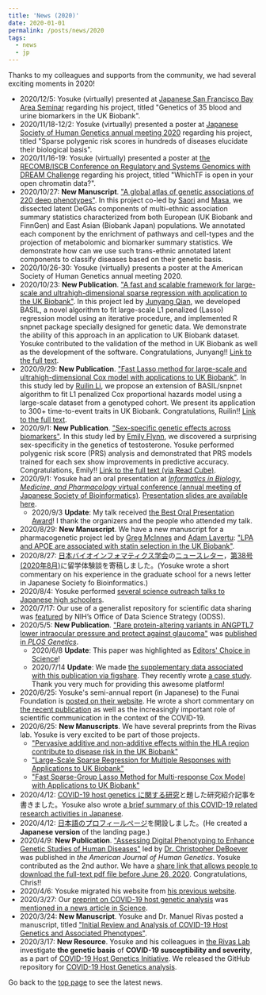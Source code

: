 ```yaml
---
title: 'News (2020)'
date: 2020-01-01
permalink: /posts/news/2020
tags:
  - news
  - jp
---
```


Thanks to my colleagues and supports from the community, we had several exciting moments in 2020!

- 2020/12/5: Yosuke (virtually) presented at [Japanese San Francisco Bay Area Seminar](http://bayareaseminar.blog42.fc2.com/blog-entry-337.html) regarding his project, titled "Genetics of 35 blood and urine biomarkers in the UK Biobank".
- 2020/11/18-12/2: Yosuke (virtually) presented a poster at [Japanese Society of Human Genetics annual meeting 2020](http://www.congre.co.jp/jshg2020/en/) regarding his project, titled "Sparse polygenic risk scores in hundreds of diseases elucidate their biological basis".
- 2020/11/16-19: Yosuke (virtually) presented a poster at [the RECOMB/ISCB Conference on Regulatory and Systems Genomics with DREAM Challenge](https://www.iscb.org/recomb-regsysgen2020) regarding his project, titled "WhichTF is open in your open chromatin data?".
- 2020/10/27: **New Manuscript**. ["A global atlas of genetic associations of 220 deep phenotypes"](/publication/preprint-2020-10-27-DeGAs-BBJ). In this project co-led by [Saori](https://twitter.com/saorisakaue) and [Masa](https://mkanai.github.io/), we dissected latent DeGAs components of multi-ethnic association summary statistics characterized from both European (UK Biobank and FinnGen) and East Asian (Biobank Japan) populations. We annotated each component by the enrichment of pathways and cell-types and the projection of metabolomic and biomarker summary statistics. We demonstrate how can we use such trans-ethnic annotated latent components to classify diseases based on their genetic basis.
- 2020/10/26-30: Yosuke (virtually) presents a poster at the American Society of Human Genetics annual meeting 2020.
- 2020/10/23: **New Publication**. ["A fast and scalable framework for large-scale and ultrahigh-dimensional sparse regression with application to the UK Biobank"](/publication/2020-10-23-snpnet). In this project led by [Junyang Qian](https://scholar.google.com/citations?user=zQ1Z5U8AAAAJ), we developed BASIL, a novel algorithm to fit large-scale L1 penalized (Lasso) regression model using an iterative procedure, and implemented R snpnet package specially designed for genetic data. We demonstrate the ability of this approach in an application to UK Biobank dataset. Yosuke contributed to the validation of the method in UK Biobank as well as the development of the software. Congratulations, Junyang!! [Link to the full text](https://doi.org/10.1371/journal.pgen.1009141).
- 2020/9/29: **New Publication**. ["Fast Lasso method for large-scale and ultrahigh-dimensional Cox model with applications to UK Biobank"](/publication/2020-09-29-snpnet-cox). In this study led by [Ruilin Li](https://profiles.stanford.edu/ruilin-li), we propose an extension of BASIL/snpnet algorithm to fit L1 penalized Cox proportional hazards model using a large-scale dataset from a genotyped cohort. We present its application to 300+ time-to-event traits in UK Biobank. Congratulations, Ruilin!! [Link to the full text](https://academic.oup.com/biostatistics/advance-article/doi/10.1093/biostatistics/kxaa038/5912682?guestAccessKey=4b80ff8f-0376-4745-bc59-f236ca438b48).
- 2020/9/1: **New Publication**. ["Sex-specific genetic effects across biomarkers"](/publication/2020-09-01-SEMM). In this study led by [Emily Flynn](https://datascience.stanford.edu/people/emily-flynn), we discovered a surprising sex-specificity in the genetics of testosterone. Yosuke performed polygenic risk score (PRS) analysis and demonstrated that PRS models trained for each sex show improvements in predictive accuracy. Congratulations, Emily!! [Link to the full text (via Read Cube)](https://rdcu.be/b6DJF).
- 2020/9/1: Yosuke had an oral presentation at [_Informatics in Biology, Medicine, and Pharmacology_ virtual conference (annual meeting of Japanese Society of Bioinformatics)](https://www.jsbi.org/iibmp2020/program/oral.html). [Presentation slides are available here](/talks/2020-09-01-IIBMP2020).
  - 2020/9/3 **Update**: My talk received [the Best Oral Presentation Award](https://www.jsbi.org/activity/news/annual_meetings/detail--id-226.html)! I thank the organizers and the people who attended my talk.
- 2020/8/29: **New Manuscript**. We have a new manuscript for a pharmacogenetic project led by [Greg McInnes](https://twitter.com/gregorymcinnes) and [Adam Lavertu](https://twitter.com/lavertu_adam): ["LPA and APOE are associated with statin selection in the UK Biobank"](/publication/preprint-2020-08-29-DS-GWAS).
- 2020/8/27: [日本バイオインフォマティクス学会](https://www.jsbi.org/)の[ニュースレター](https://www.jsbi.org/publication/newsletter/)，[第38号 (2020年8月)](https://www.jsbi.org/media/files/_u/topic/file/NL38.pdf)に留学体験談を寄稿しました。(Yosuke wrote a short commentary on his experience in the graduate school for a news letter in Japanese Society fo Bioinformatics.)
- 2020/8/4: Yosuke performed [several science outreach talks to Japanese high schoolers](/posts/2020/08/outreach_jp/).
- 2020/7/17: Our use of a generalist repository for scientific data sharing was [featured](https://datascience.nih.gov/data-ecosystem/exploring-a-generalist-repository-for-nih-funded-data) by NIH’s Office of Data Science Strategy (ODSS).
- 2020/5/5: **New Publication**. ["Rare protein-altering variants in ANGPTL7 lower intraocular pressure and protect against glaucoma"](/publication/2020-05-05-ANGPTL7) was [published in *PLOS Genetics*](https://doi.org/10.1371/journal.pgen.1008682).
  - 2020/6/8 **Update**: This paper was highlighted as [Editors' Choice in Science](https://science.sciencemag.org/content/368/6494/twil)!
  - 2020/7/14 **Update**: We made [the supplementary data associated with this publication via figshare](/resources/2019-ANGPTL7-data). They recently wrote [a case study](https://doi.org/10.6084/m9.figshare.12640247). Thank you very much for providing this awesome platform!
- 2020/6/25: Yosuke's semi-annual report (in Japanese) to the Funai Foundation is [posted on their website](https://funaifoundation.jp/scholarship/grantee_tanigawa_yosuke.html). He wrote a short commentary on [the recent publication](/publication/2020-05-05-ANGPTL7) as well as the increasingly important role of scientific communication in the context of the COVID-19.
- 2020/6/25: **New Manuscripts**. We have several preprints from the Rivas lab. Yosuke is very excited to be part of those projects.
  - ["Pervasive additive and non-additive effects within the HLA region contribute to disease risk in the UK Biobank"](/publication/preprint-2020-05-28-HLA)
  - ["Large-Scale Sparse Regression for Multiple Responses with Applications to UK Biobank"](/publication/preprint-2020-05-30-SRRR)
  - ["Fast Sparse-Group Lasso Method for Multi-response Cox Model with Applications to UK Biobank"](/publication/preprint-2020-06-22-mr-cox)
- 2020/4/12: [COVID-19 host genetics に関する研究](/posts/2020/04/COVID-19-hg-jp/)と題した研究紹介記事を書きました。Yosuke also wrote [a brief summary of this COVID-19 related research activities in Japanese](/posts/2020/04/COVID-19-hg-jp/).
- 2020/4/12: [日本語のプロフィールページ](/about_jp)を開設しました。(He created a **Japanese version** of the landing page.)
- 2020/4/9: **New Publication**. ["Assessing Digital Phenotyping to Enhance Genetic Studies of Human Diseases"](/publication/2020-05-07-digial-phenotyping) led by [Dr. Christopher DeBoever](https://cdeboever3.github.io/) was published in *the American Journal of Human Genetics*. Yosuke contributed as the 2nd author. We have a [share link that allows people to download the full-text pdf file before June 26, 2020](https://authors.elsevier.com/c/1b166geWy1KZ). Congratulations, Chris!!
- 2020/4/6: Yosuke migrated his website from [his previous website](https://sites.google.com/site/yktanigawa/home).
- 2020/3/27: Our [preprint on COVID-19 host genetic analysis](https://doi.org/10.20944/preprints202003.0356.v1) was [mentioned in a news article in Science](https://doi.org/10.1126/science.abb9192).
- 2020/3/24: **New Manuscript**. Yosuke and Dr. Manuel Rivas posted a manuscript, titled ["Initial Review and Analysis of COVID-19 Host Genetics and Associated Phenotypes"](/publication/preprint-2020-03-24-covid19).
- 2020/3/17: **New Resource**.
Yosuke and his colleagues in [the Rivas Lab](http://med.stanford.edu/rivaslab/) investigate **the genetic basis** of **COVID-19 susceptibility and severity**, as a part of [COVID-19 Host Genetics Initiative](https://covid19hg.netlify.com/). We released the GitHub repository for [COVID-19 Host Genetics analysis](https://github.com/rivas-lab/covid19).

Go back to the [top page](/) to see the latest news.
